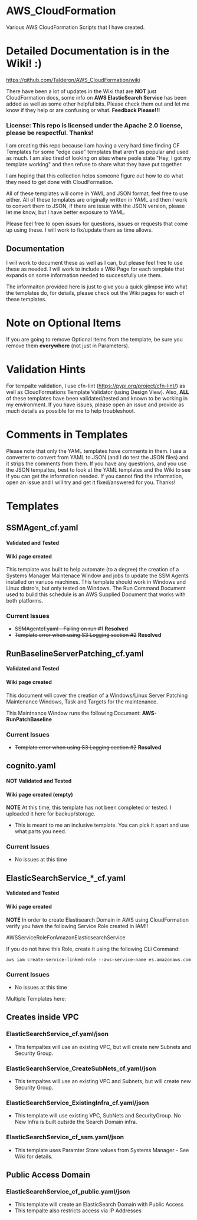 # AWS_CloudFormation
Various AWS CloudFormation Scripts that I have created.

# Detailed Documentation is in the Wiki! :)
https://github.com/Talderon/AWS_CloudFormation/wiki

There have been a lot of updates in the Wiki that are **NOT** just CloudFormation docs, some info on **AWS ElasticSearch Service** has been added as well as some other helpful bits. Please check them out and let me know if they help or are confusing or what. **Feedback Please!!!**
### License: This repo is licensed under the Apache 2.0 license, please be respectful. Thanks!

I am creating this repo because I am having a very hard time finding CF Templates for some "edge case" templates that aren't as popular and used as much. I am also tired of looking on sites where peole state "Hey, I got my template working" and then refuse to share what they have put together.

I am hoping that this collection helps someone figure out how to do what they need to get done with CloudFormation.

All of these templates will come in YAML and JSON format, feel free to use either. All of these templates are originally written in YAML and then I work to convert them to JSON, if there are issue with the JSON version, please let me know, but I have better exposure to YAML.

Please feel free to open issues for questions, issues or requests that come up using these. I will work to fix/update them as time allows.

## Documentation
I will work to document these as well as I can, but please feel free to use these as needed. I will work to include a Wiki Page for each template that expands on some information needed to successfully use them.

The informaiton provided here is just to give you a quick glimpse into what the templates do, for details, please check out the Wiki pages for each of these templates.

# Note on Optional Items

If you are going to remove Optional items from the template, be sure you remove them **everywhere** (not just in Parameters).

# Validation Hints

For tempalte validation, I use cfn-lint (https://pypi.org/project/cfn-lint/) as well as CloudFormations Template Validator (using Design View). Also, **ALL** of these templates have been validated/tested and known to be working in my environment. If you have issues, please open an issue and provide as much details as possible for me to help troubleshoot.

# Comments in Templates

Please note that only the YAML templates have comments in them. I use a converter to convert from YAML to JSON (and I do test the JSON files) and it strips the comments from them. If you have any questrions, and you use the JSON tempaltes, best to look at the YAML templates and the Wiki to see if you can get the information needed. If you cannot find the information, open an issue and I will try and get it fixed/answered for you. Thanks!

# Templates

## SSMAgent_cf.yaml
#### Validated and Tested
#### Wiki page created

This template was built to help automate (to a degree) the creation of a Systems Manager Maintenace Window and jobs to update the SSM Agents installed on variuos machines. This template should work in Windows and Linux distro's, but only tested on Windows. The Run Command Document used to build this schedule is an AWS Supplied Document that works with both platforms.

### Current Issues

* ~~SSMAgentcf.yaml - Failing on run #1~~ **Resolved**
* ~~Template error when using S3 Logging section #2~~ **Resolved**

## RunBaselineServerPatching_cf.yaml
#### Validated and Tested
#### Wiki page created

This document will cover the creation of a Windows/Linux Server Patching Maintenance Windows, Task and Targets for the maintenance.

This Maintnance Window runs the following Document: **AWS-RunPatchBaseline**

### Current Issues

* ~~Template error when using S3 Logging section #2~~ **Resolved**

## cognito.yaml
#### NOT Validated and Tested
#### Wiki page created (empty)

**NOTE** At this time, this template has not been completed or tested. I uploaded it here for backup/storage.

* This is meant to me an inclusive template. You can pick it apart and use what parts you need. 

### Current Issues

* No issues at this time

## ElasticSearchService_*_cf.yaml
#### Validated and Tested
#### Wiki page created

**NOTE** In order to create Elastisearch Domain in AWS using CloudFormation verify you have the following Service Role created in IAM!!

AWSServiceRoleForAmazonElasticsearchService

If you do not have this Role, create it using the following CLi Command:

`aws iam create-service-linked-role --aws-service-name es.amazonaws.com`

### Current Issues

* No issues at this time

Multiple Templates here:

## Creates inside VPC

### ElasticSearchService_cf.yaml/json

* This tempaltes will use an existing VPC, but will create new Subnets and Security Group.

### ElasticSearchService_CreateSubNets_cf.yaml/json

* This tempaltes will use an existing VPC and Subnets, but will create new Security Group.

### ElasticSearchService_ExistingInfra_cf.yaml/json

* This template will use existing VPC, SubNets and SecurityGroup. No New Infra is built outside the Search Domain infra.

### ElasticSearchService_cf_ssm.yaml/json

* This template uses Paramter Store values from Systems Manager - See Wiki for details.

## Public Access Domain

### ElasticSearchService_cf_public.yaml/json

* This template will create an ElasticSearch Domain with Public Access
* This tempalte also restricts access via IP Addresses
